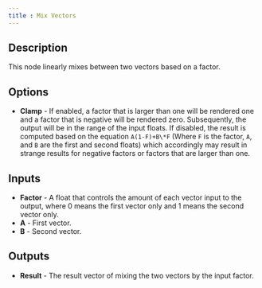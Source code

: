 ```yaml
---
title : Mix Vectors
---
```


## Description

This node linearly mixes between two vectors based on a factor.

## Options

- **Clamp** - If enabled, a factor that is larger than one will be rendered one
  and a factor that is negative will be rendered zero.  Subsequently, the
  output will be in the range of the input floats.  If disabled, the result is
  computed based on the equation `A(1-F)+B\*F` (Where `F` is the factor, `A`,
  and `B` are the first and second floats) which accordingly may result in
  strange results for negative factors or factors that are larger than one.

## Inputs

- **Factor** - A float that controls the amount of each vector input to the
  output, where 0 means the first vector only and 1 means the second vector
  only.
- **A** - First vector.
- **B** - Second vector.

## Outputs

- **Result** - The result vector of mixing the two vectors by the input factor.
